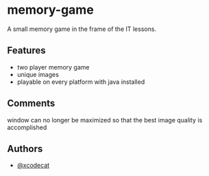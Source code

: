 
# memory-game

A small memory game in the frame of the IT lessons. 

## Features

- two player memory game
- unique images
- playable on every platform with java installed

## Comments
window can no longer be maximized so that the best image quality is accomplished

## Authors

- [@xcodecat](https://www.github.com/xcodecat)
